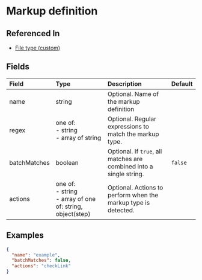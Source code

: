 
# Markup definition



## Referenced In

- [File type (custom)](/docs/references/schemas/File%20type%20(custom))

## Fields

Field | Type | Description | Default
:-- | :-- | :-- | :--
name | string | Optional. Name of the markup definition | 
regex | one of:<br/>- string<br/>- array of string | Optional. Regular expressions to match the markup type. | 
batchMatches | boolean | Optional. If `true`, all matches are combined into a single string. | `false`
actions | one of:<br/>- string<br/>- array of one of: string, object(step) | Optional. Actions to perform when the markup type is detected. | 

## Examples

```json
{
  "name": "example",
  "batchMatches": false,
  "actions": "checkLink"
}
```
